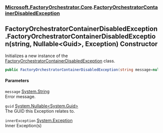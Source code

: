 ### [Microsoft.FactoryOrchestrator.Core](Microsoft_FactoryOrchestrator_Core.md 'Microsoft.FactoryOrchestrator.Core').[FactoryOrchestratorContainerDisabledException](FactoryOrchestratorContainerDisabledException.md 'Microsoft.FactoryOrchestrator.Core.FactoryOrchestratorContainerDisabledException')
## FactoryOrchestratorContainerDisabledException.FactoryOrchestratorContainerDisabledException(string, Nullable&lt;Guid&gt;, Exception) Constructor
Initializes a new instance of the [FactoryOrchestratorContainerDisabledException](FactoryOrchestratorContainerDisabledException.md 'Microsoft.FactoryOrchestrator.Core.FactoryOrchestratorContainerDisabledException') class.  
```csharp
public FactoryOrchestratorContainerDisabledException(string message=null, System.Nullable<System.Guid> guid=null, System.Exception innerException=null);
```
#### Parameters
<a name='Microsoft_FactoryOrchestrator_Core_FactoryOrchestratorContainerDisabledException_FactoryOrchestratorContainerDisabledException(string_System_Nullable_System_Guid__System_Exception)_message'></a>
`message` [System.String](https://docs.microsoft.com/en-us/dotnet/api/System.String 'System.String')  
Error message.
  
<a name='Microsoft_FactoryOrchestrator_Core_FactoryOrchestratorContainerDisabledException_FactoryOrchestratorContainerDisabledException(string_System_Nullable_System_Guid__System_Exception)_guid'></a>
`guid` [System.Nullable&lt;](https://docs.microsoft.com/en-us/dotnet/api/System.Nullable-1 'System.Nullable')[System.Guid](https://docs.microsoft.com/en-us/dotnet/api/System.Guid 'System.Guid')[&gt;](https://docs.microsoft.com/en-us/dotnet/api/System.Nullable-1 'System.Nullable')  
The GUID this Exception relates to.
  
<a name='Microsoft_FactoryOrchestrator_Core_FactoryOrchestratorContainerDisabledException_FactoryOrchestratorContainerDisabledException(string_System_Nullable_System_Guid__System_Exception)_innerException'></a>
`innerException` [System.Exception](https://docs.microsoft.com/en-us/dotnet/api/System.Exception 'System.Exception')  
Inner Exception(s)
  
